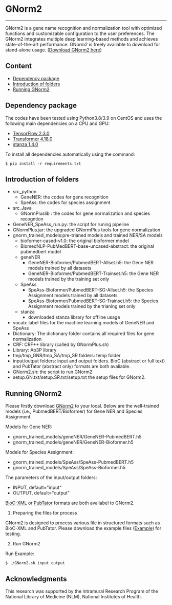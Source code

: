 # GNorm2
***
GNorm2 is a gene name recognition and normalization tool with optimized functions and customizable configuration to the user preferences. The GNorm2 integrates multiple deep learning-based methods and achieves state-of-the-art performance. GNorm2 is freely available to download for stand-alone usage. ([Download GNorm2 here](https://www.ncbi.nlm.nih.gov/CBBresearch/Lu/Demo/tmTools/download/GNorm2/GNorm2.tar.gz))

## Content
- [Dependency package](#package)
- [Introduction of folders](#intro)
- [Running GNorm2](#pipeline)

## Dependency package
<a name="package"></a>
The codes have been tested using Python3.8/3.9 on CentOS and uses the following main dependencies on a CPU and GPU:
- [TensorFlow 2.3.0](https://www.tensorflow.org/)
- [Transformer 4.18.0](https://huggingface.co/docs/transformers/installation)
- [stanza 1.4.0](stanfordnlp.github.io/stanza/)

To install all dependencies automatically using the command:

    $ pip install -r requirements.txt


## Introduction of folders
<a name="intro"></a>

- src_python
	- GeneNER: the codes for gene recognition
	- SpeAss: the codes for species assignment
- src_Java
	- GNormPluslib : the codes for gene normalization and species recogntion
- GeneNER_SpeAss_run.py: the script for runing pipeline
- GNormPlus.jar: the upgraded GNormPlus tools for gene normalization
- gnorm_trained_models:pre-trianed models and trained NER/SA models
	- bioformer-cased-v1.0: the original bioformer model
	- BiomedNLP-PubMedBERT-base-uncased-abstract: the original pubmedbert model
	- geneNER
		- GeneNER-Bioformer/PubmedBERT-Allset.h5: the Gene NER models trained by all datasets
		- GeneNER-Bioformer/PubmedBERT-Trainset.h5: the Gene NER models trained by the training set only
	- SpeAss
		- SpeAss-Bioformer/PubmedBERT-SG-Allset.h5: the Species Assignment models trained by all datasets
		- SpeAss-Bioformer/PubmedBERT-SG-Trainset.h5: the Species Assignment models trained by the trianing set only
	- stanza
		- downloaded stanza library for offline usage
- vocab: label files for the machine learning models of GeneNER and SpeAss
- Dictionary: The dictionary folder contains all required files for gene normalization
- CRF: CRF++ library (called by GNormPlus.sh)
- Library: Ab3P library
- tmp/tmp_GNR/tmp_SA/tmp_SR folders: temp folder
- input/output folders: input and output folders. BioC (abstract or full text) and PubTator (abstract only) formats are both avaliable.
- GNorm2.sh: the script to run GNorm2
- setup.GN.txt/setup.SR.txt/setup.txt the setup files for GNorm2.

## Running GNorm2
<a name="pipeline"></a>
Please firstly download [GNorm2](https://www.ncbi.nlm.nih.gov/CBBresearch/Lu/Demo/tmTools/download/GNorm2/GNorm2.tar.gz) to your local.
Below are the well-trained models (i.e., PubmedBERT/Bioformer) for Gene NER and Species Assignment.

Models for Gene NER:
- gnorm_trained_models/geneNER/GeneNER-PubmedBERT.h5
- gnorm_trained_models/geneNER/GeneNER-Bioformer.h5

Models for Species Assignment:
- gnorm_trained_models/SpeAss/SpeAss-PubmedBERT.h5
- gnorm_trained_models/SpeAss/SpeAss-Bioformer.h5

The parameters of the input/output folders:

- INPUT, default="input"
- OUTPUT, default="output"

[BioC-XML](bioc.sourceforge.net) or [PubTator](https://www.ncbi.nlm.nih.gov/CBBresearch/Lu/Demo/tmTools/Format.html) formats are both avaliabel to GNorm2.

1. Preparing the files for process

GNorm2 is designed to process various file in structured formats such as BioC-XML and PubTator.
Please download the example files ([Example](https://www.ncbi.nlm.nih.gov/CBBresearch/Lu/Demo/tmTools/download/GNorm2/examples.tar.gz)) for testing.

2. Run GNorm2

Run Example:

    $ ./GNorm2.sh input output

## Acknowledgments
This research was supported by the Intramural Research Program of the National Library of Medicine (NLM), National Institutes of Health.
